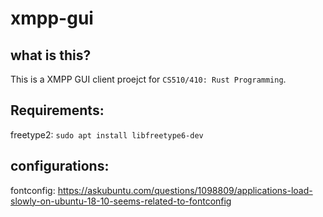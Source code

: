 # xmpp-gui

## what is this?
This is a XMPP GUI client proejct for `CS510/410: Rust Programming`.


## Requirements:
freetype2: `sudo apt install libfreetype6-dev`


## configurations:
fontconfig: https://askubuntu.com/questions/1098809/applications-load-slowly-on-ubuntu-18-10-seems-related-to-fontconfig 

